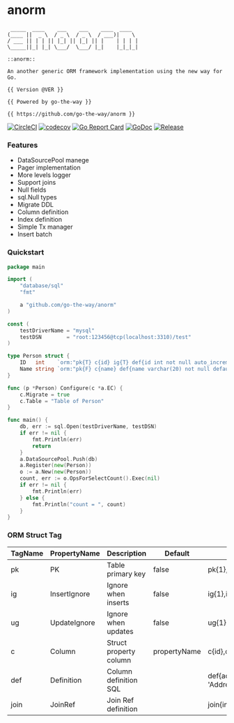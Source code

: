 # anorm

```
 _____  ____    ___    ___    ____  ____  
(____ ||  _ \  / _ \  / _ \  / ___)|    \ 
/ ___ || | | || |_| || |_| || |    | | | |
\_____||_| |_| \___/  \___/ |_|    |_|_|_|

::anorm:: 

An another generic ORM framework implementation using the new way for Go.

{{ Version @VER }}

{{ Powered by go-the-way }}

{{ https://github.com/go-the-way/anorm }}

```

[![CircleCI](https://circleci.com/gh/go-the-way/anorm/tree/main.svg?style=shield)](https://circleci.com/gh/go-the-way/anorm/tree/main)
[![codecov](https://codecov.io/gh/go-the-way/anorm/branch/main/graph/badge.svg?token=8MAR3J959H)](https://codecov.io/gh/go-the-way/anorm)
[![Go Report Card](https://goreportcard.com/badge/github.com/go-the-way/anorm)](https://goreportcard.com/report/github.com/go-the-way/anorm)
[![GoDoc](https://pkg.go.dev/badge/github.com/go-the-way/anorm?status.svg)](https://pkg.go.dev/github.com/go-the-way/anorm?tab=doc)
[![Release](https://img.shields.io/github/release/go-the-way/anorm.svg?style=flat-square)](https://github.com/go-the-way/anorm/releases)


### Features
- DataSourcePool manege
- Pager implementation
- More levels logger
- Support joins
- Null fields
- sql.Null types
- Migrate DDL
- Column definition
- Index definition
- Simple Tx manager
- Insert batch

### Quickstart

```go
package main

import (
	"database/sql"
	"fmt"

	a "github.com/go-the-way/anorm"
)

const (
	testDriverName = "mysql"
	testDSN        = "root:123456@tcp(localhost:3310)/test"
)

type Person struct {
	ID   int    `orm:"pk{T} c{id} ig{T} def{id int not null auto_increment comment 'ID'}"`
	Name string `orm:"pk{F} c{name} def{name varchar(20) not null default 'Coco' comment 'Name'}"`
}

func (p *Person) Configure(c *a.EC) {
	c.Migrate = true
	c.Table = "Table of Person"
}

func main() {
	db, err := sql.Open(testDriverName, testDSN)
	if err != nil {
		fmt.Println(err)
		return
	}
	a.DataSourcePool.Push(db)
	a.Register(new(Person))
	o := a.New(new(Person))
	count, err := o.OpsForSelectCount().Exec(nil)
	if err != nil {
		fmt.Println(err)
	} else {
		fmt.Println("count = ", count)
	}
}
```

### ORM Struct Tag

| TagName | PropertyName | Description            | Default      | Example                                              |
|---------|--------------|------------------------|--------------|------------------------------------------------------|
| pk      | PK           | Table primary key      | false        | pk{1},pk{t},pk{T},pk{true},pk{TRUE},pk{True}         |
| ig      | InsertIgnore | Ignore when inserts    | false        | ig{1},ig{t},ig{T},ig{true},ig{TRUE},ig{True}         |
| ug      | UpdateIgnore | Ignore when updates    | false        | ug{1},ug{t},ug{T},ug{true},ug{TRUE},ug{True}         |
| c       | Column       | Struct property column | propertyName | c{id},c{hello_world},c{halo_1234},c{WorldHa}         |
| def     | Definition   | Column definition SQL  |              | def{address varchar(100) not null comment 'Address'} |
| join    | JoinRef      | Join Ref definition    |              | join{inner,self_id,rel_table,rel_id,rel_name}        |
